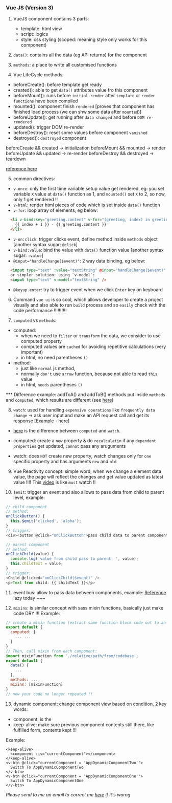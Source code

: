 ### Vue JS (Version 3)

1. VueJS component contains 3 parts:
    - template: html view
    - script: logics
    - style: css styling (scoped: meaning style only works for this component)

2. `data()`: contains all the data (eg API returns) for the component

3. `methods`: a place to write all customised functions 

4. Vue LifeCycle methods:
  - beforeCreate(): before template get ready
  - created(): able to get `data()` attributes value fro this component
  - beforeMount(): runs before `initial render` after `template` or `render functions` have been compiled
  - mounted(): component finish `rendered` [proves that component has finished load process (we can shw some data after `mounted`)]
  - beforeUpdate(): get running after `data changed` and before `DOM re-rendered`
  - updated(): trigger DOM re-render
  - beforeDestroy(): reset some values before component `vanished`
  - destroyed(): `destroyed` component

  beforeCreate && created -> initialization
  beforeMount && mounted -> render
  beforeUpdate && updated -> re-render
  beforeDestroy && destroyed -> teardown

  <a href="https://www.digitalocean.com/community/tutorials/vuejs-component-lifecycle" target="_blank">reference here</a>

5. common directives: 
  - `v-once`: only the first time variable setup value get rendered, eg: you set variable `X` value at `data()` function as 1, and `mounted()` set `X` to 2, so now, only 1 get rendered !!
  - `v-html`: render html pieces of code which is set inside `data()` function
  - `v-for`: loop array of elements, eg below:
  ```html
    <li v-bind:key="greeting.content" v-for="(greeting, index) in greetings">
      {{ index + 1 }} - {{ greeting.content }}
    </li>
  ```
  - `v-on:click`: trigger clicks event, define method inside `methods` object [another syntax sugar: `@click`]
  - `v-bind:value`: bind the value with `data()` function value [another syntax sugar: `:value`]
  - `@input="handleChange($event)"`: 2 way data binding, eg below:
  ```html
    <input type="text" :value="textString" @input="handleChange($event)" />
    or simpler solution: using `v-model`:
    <input type="text" v-model="textString" />
  ```
  - `@keyup.enter`: try to trigger event when we click `Enter` key on keyboard

6. Command `vue ui` is so cool, which allows developer to create a project visually and also able to run `build` process and so `easily` check with the code performance !!!!!!!!!!

7. `computed` vs `methods`:
- computed: 
  * when we need to `filter` or `transform` the data, we consider to use computed property
  * computed values are `cached` for avoiding repetitive calculations (very important)
  * in html, no need parentheses `()`
- method:
  * just like `normal` js method,
  * normally `don't` use `arrow` function, because not able to read `this` value
  * in html, `needs` parentheses `()`

*** Difference example: addToA() and addToB() methods put inside `methods` and `computed`, which results are different (see <a href="https://stackoverflow.com/questions/44350862/method-vs-computed-in-vue" target="_blank">here</a>)

8. `watch`: used for handling `expensive operations` like `frequently data change` -> ask user input and make an API request call and get its response [Example - <a href="https://stackoverflow.com/questions/43277705/vuejs-difference-between-computed-property-and-watcher#:~:text=It%20does%20not%20create%20any,property%20change%20can%20cause%20recalculation." target="_blank">here</a>]

- <a href="https://vuejs.org/v2/guide/computed.html#Computed-vs-Watched-Property" target="_blank">here</a> is the difference between `computed` and `watch`.

- computed: create a `new` property & do `recalculatin` if any `dependent properties` get updated, `cannot` pass any aruguments

- watch: does `NOT` create new property, watch changes only for `one` specific property and has arguments `new` and `old`


9. Vue Reactivity concept: simple word, when we change a element data value, the page will reflect the changes and get value updated as latest value !!!! This <a href="https://www.vuemastery.com/courses/advanced-components/build-a-reactivity-system/" target="_blank">video</a> is like `must` watch !!

10. `$emit`: trigger an event and also allows to pass data from child to parent level, example:
```js
// child component
// method:
onClickButton() {
  this.$emit('clicked', 'aloha');
}
// trigger:
<div><button @click="onClickButton">pass child data to parent component</button></div>

// parent component
// method:
onClickChild(value) {
  console.log('value from child pass to parent: ', value);
  this.childText = value;
}
// trigger:
<Child @clicked="onClickChild($event)" />
<p>Text from child: {{ childText }}</p>
```

11. event bus: allow to pass data between components, example:
<a href="https://medium.com/@andrejsabrickis/https-medium-com-andrejsabrickis-create-simple-eventbus-to-communicate-between-vue-js-components-cdc11cd59860" target="_blank">Reference</a> lazy today ~~~

12. `mixins`: is similar concept with sass mixin functions, basically just make code DRY !!! Example:
```js
// create a mixin function (extract same function block code out to an independent file)
export default {
  computed: {
    ... ...
  }
}
// Then, call mixin from each component:
import mixinFunction from './relative/path/from/codebase';
export default {
  data() {
    ...
  },
  methods: ...,
  mixins: [mixinFunction]
}
// now your code no longer repeated !!
```

13. dynamic component: change component view based on condition, 2 key words:
- component: is the <component :is="condition ? componentName : anotherComponent">
- keep-alive: make sure previous component contents still there, like fulfilled form, contents kept !!!

Example:

```
<keep-alive>
  <component :is="currentComponent"></component>
</keep-alive>
<v-btn @click="currentComponent = 'AppDynamicComponentTwo'">
  Switch To AppDynamicComponentTwo
</v-btn>
<v-btn @click="currentComponent = 'AppDynamicComponentOne'">
  Switch To AppDynamicComponentOne
</v-btn>
```



<i>Please send to me an email to correct me <a href="mailto:damonwu0605@gmail.com">here</a> if it's worng</i>
